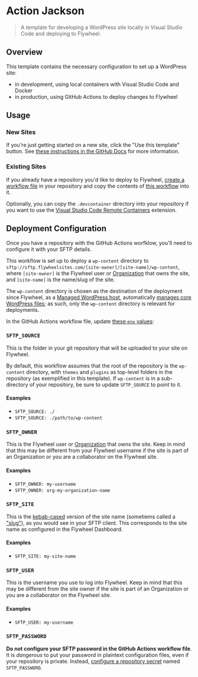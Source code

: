 # Action Jackson

> A template for developing a WordPress site locally in Visual Studio Code and deploying to Flywheel.

## Overview

This template contains the necessary configuration to set up a WordPress site:

- in development, using local containers with Visual Studio Code and Docker
- in production, using GitHub Actions to deploy changes to Flywheel

## Usage

### New Sites

If you're just getting started on a new site, click the "Use this template" button. See [these instructions in the GitHub Docs][use-template] for more information.

### Existing Sites

If you already have a repository you'd like to deploy to Flywheel, [create a workflow file][creating-a-workflow] in your repository and copy the contents of [this workflow][main.yml] into it.

Optionally, you can copy the `.devcontainer` directory into your repository if you want to use the [Visual Studio Code Remote Containers][remote-ext] extension.

## Deployment Configuration

Once you have a repository with the GitHub Actions worfklow, you'll need to configure it with your SFTP details.

This workflow is set up to deploy a `wp-content` directory to `sftp://sftp.flywheelsites.com/[site-owner]/[site-name]/wp-content`, where `[site-owner]` is the Flywheel user or [Organization][flywheel-orgs] that owns the site, and `[site-name]` is the name/slug of the site.

The `wp-content` directory is chosen as the destination of the deployment since Flywheel, as a [Managed WordPress host][flywheel-managed], automatically [manages core WordPress files][flywheel-security]; as such, only the `wp-content` directory is relevant for deployments.

In the GitHub Actions workflow file, update [these `env` values][env-values]:

### `SFTP_SOURCE`

This is the folder in your git repository that will be uploaded to your site on Flywheel.

By default, this workflow assumes that the root of the repository is the `wp-content` directory, with `themes` and `plugins` as top-level folders in the repository (as exemplified in this template). If `wp-content` is in a sub-directory of your repository, be sure to update `SFTP_SOURCE` to point to it.

#### Examples

- `SFTP_SOURCE: ./`
- `SFTP_SOURCE: ./path/to/wp-content`

### `SFTP_OWNER`

This is the Flywheel user or [Organization][flywheel-orgs] that owns the site. Keep in mind that this may be different from your Flywheel username if the site is part of an Organization or you are a collaborator on the Flywheel site.

#### Examples

- `SFTP_OWNER: my-username`
- `SFTP_OWNER: org-my-organization-name`

### `SFTP_SITE`

This is the [kebab-cased][kebab-casing] version of the site name (sometiems called a ["slug"][url-slug]), as you would see in your SFTP client. This corresponds to the site name as configured in the Flywheel Dashboard.

#### Examples

- `SFTP_SITE: my-site-name`

### `SFTP_USER`

This is the username you use to log into Flywheel. Keep in mind that this may be different from the site owner if the site is part of an Organization or you are a collaborator on the Flywheel site.

#### Examples

- `SFTP_USER: my-username`

### `SFTP_PASSWORD`

**Do not configure your SFTP password in the GitHub Actions workflow file**. It is *dangerous* to put your password in plaintext configuration files, even if your repository is private. Instead, [configure a repository secret][repo-secret] named `SFTP_PASSWORD`.

[use-template]: https://docs.github.com/en/github/creating-cloning-and-archiving-repositories/creating-a-repository-from-a-template

[main.yml]: https://github.com/jarrodldavis/action-jackson/blob/main/.github/workflows/main.yml

[remote-ext]: https://code.visualstudio.com/docs/remote/containers

[creating-a-workflow]: https://docs.github.com/en/actions/configuring-and-managing-workflows/configuring-a-workflow#creating-a-workflow-file

[flywheel-orgs]: https://getflywheel.com/wordpress-support/how-do-i-get-started-with-organizations/

[flywheel-managed]: https://getflywheel.com/wordpress-support/what-does-managed-wordpress-hosting-mean/

[flywheel-security]: https://getflywheel.com/wordpress-support/how-does-flywheel-keep-my-site-secure/#wp-core-locked

[env-values]: https://github.com/jarrodldavis/action-jackson/blob/50358697f17328631d095d556959e7638c2adcfc/.github/workflows/main.yml#L19-L51

[kebab-casing]: https://en.wikipedia.org/wiki/Kebab-case

[url-slug]: https://en.wikipedia.org/wiki/Slug_(web_publishing)

[repo-secret]: https://docs.github.com/en/actions/configuring-and-managing-workflows/creating-and-storing-encrypted-secrets#creating-encrypted-secrets-for-a-repository
